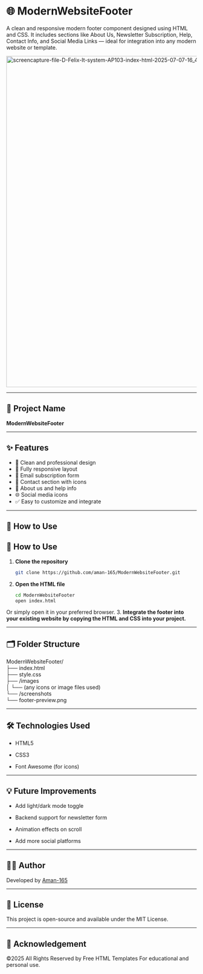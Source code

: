 # 🌐 ModernWebsiteFooter

A clean and responsive modern footer component designed using HTML and CSS. It includes sections like About Us, Newsletter Subscription, Help, Contact Info, and Social Media Links — ideal for integration into any modern website or template.

<img width="1920" height="877" alt="screencapture-file-D-Felix-It-system-AP103-index-html-2025-07-07-16_42_30" src="https://github.com/user-attachments/assets/ceaea930-bb6c-4574-9b13-3e7ecbbb7017" />

---

## 📁 Project Name

**ModernWebsiteFooter**

---

## ✨ Features

- 💼 Clean and professional design
- 📱 Fully responsive layout
- 📧 Email subscription form
- 📍 Contact section with icons
- 📌 About us and help info
- 🌐 Social media icons
- ✅ Easy to customize and integrate

---

## 🚀 How to Use
## 🚀 How to Use

1. **Clone the repository**
   ```bash
   git clone https://github.com/aman-165/ModernWebsiteFooter.git
   
2. **Open the HTML file**
    ```bash
   cd ModernWebsiteFooter
   open index.html
Or simply open it in your preferred browser.
3. **Integrate the footer into your existing website by copying the HTML and CSS into your project.**

---

## 🗂️ Folder Structure<br>
   ModernWebsiteFooter/<br>
├── index.html<br>
├── style.css<br>
├── /images<br>
│   └── (any icons or image files used)<br>
└── /screenshots<br>
    └── footer-preview.png

---

## 🛠️ Technologies Used
- HTML5

- CSS3

- Font Awesome (for icons)

---

## 💡 Future Improvements
- Add light/dark mode toggle

- Backend support for newsletter form

- Animation effects on scroll

- Add more social platforms

 ---

## 👨‍💻 Author

Developed by [Aman-165](https://github.com/aman-165) 

---


## 📜 License
This project is open-source and available under the MIT License.

---
## 🙏 Acknowledgement

©2025 All Rights Reserved by Free HTML Templates
For educational and personal use.
 


